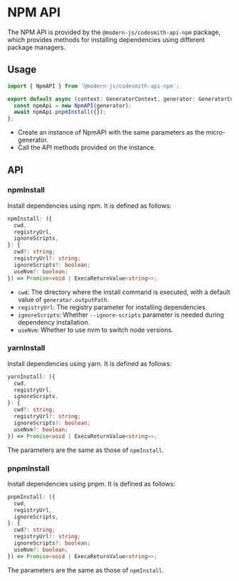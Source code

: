 # NPM API

The NPM API is provided by the `@modern-js/codesmith-api-npm` package, which provides methods for installing dependencies using different package managers.

## Usage

```ts
import { NpmAPI } from '@modern-js/codesmith-api-npm';

export default async (context: GeneratorContext, generator: GeneratorCore) => {
  const npmApi = new NpmAPI(generator);
  await npmApi.pnpmInstall({});
};
```

- Create an instance of NpmAPI with the same parameters as the micro-generator.
- Call the API methods provided on the instance.

## API

### npmInstall

Install dependencies using npm. It is defined as follows:

```ts
npmInstall: ({
  cwd,
  registryUrl,
  ignoreScripts,
}: {
  cwd?: string;
  registryUrl?: string;
  ignoreScripts?: boolean;
  useNvm?: boolean;
}) => Promise<void | ExecaReturnValue<string>>;
```

- `cwd`: The directory where the install command is executed, with a default value of `generator.outputPath`.
- `registryUrl`: The registry parameter for installing dependencies.
- `ignoreScripts`: Whether `--ignore-scripts` parameter is needed during dependency installation.
- `useNvm`: Whether to use nvm to switch node versions.

### yarnInstall

Install dependencies using yarn. It is defined as follows:

```ts
yarnInstall: ({
  cwd,
  registryUrl,
  ignoreScripts,
}: {
  cwd?: string;
  registryUrl?: string;
  ignoreScripts?: boolean;
  useNvm?: boolean;
}) => Promise<void | ExecaReturnValue<string>>;
```

The parameters are the same as those of `npmInstall`.

### pnpmInstall

Install dependencies using pnpm. It is defined as follows:

```ts
pnpmInstall: ({
  cwd,
  registryUrl,
  ignoreScripts,
}: {
  cwd?: string;
  registryUrl?: string;
  ignoreScripts?: boolean;
  useNvm?: boolean;
}) => Promise<void | ExecaReturnValue<string>>;
```

The parameters are the same as those of `npmInstall`.
